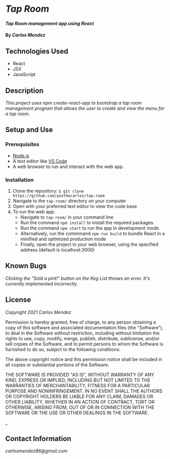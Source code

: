 # _Tap Room_

#### _Tap Room management app using React_

#### By _**Carlos Mendez**_

## Technologies Used

* React
* JSX
* JavaScript


## Description

_This project uses npm create-react-app to bootstrap a tap room management program that allows the user to create and view the menu for a tap room._


## Setup and Use

### Prerequisites
* [Node.js](https://nodejs.org/en/download/)
* A text editor like [VS Code](https://code.visualstudio.com/)
* A web browser to run and interact with the web app.

### Installation
1. Clone the repository: `$ git clone https://github.com/yesthecarlos/tap-room`
2. Navigate to the `tap-room/` directory on your computer
3. Open with your preferred text editor to view the code base
4. To run the web app:
    * Navigate to `tap-room/` in your command line
    * Run the command `npm install` to install the required packages.
    * Run the command `npm start` to run the app in development mode.
    * Alternatively, run the commmand `npm run build` to bundle React in a minified and optimized production mode
    * Finally, open the project in your web browser, using the specified address (default is localhost:3000)


## Known Bugs

_Clicking the "Sold a pint!" button on the Keg List throws an error. It's currently implemented incorrectly._


## License

_Copyright 2021 Carlos Mendez_

Permission is hereby granted, free of charge, to any person obtaining a copy of this software and associated documentation files (the "Software"), to deal in the Software without restriction, including without limitation the rights to use, copy, modify, merge, publish, distribute, sublicense, and/or sell copies of the Software, and to permit persons to whom the Software is furnished to do so, subject to the following conditions:

The above copyright notice and this permission notice shall be included in all copies or substantial portions of the Software.

THE SOFTWARE IS PROVIDED "AS IS", WITHOUT WARRANTY OF ANY KIND, EXPRESS OR IMPLIED, INCLUDING BUT NOT LIMITED TO THE WARRANTIES OF MERCHANTABILITY, FITNESS FOR A PARTICULAR PURPOSE AND NONINFRINGEMENT. IN NO EVENT SHALL THE AUTHORS OR COPYRIGHT HOLDERS BE LIABLE FOR ANY CLAIM, DAMAGES OR OTHER LIABILITY, WHETHER IN AN ACTION OF CONTRACT, TORT OR OTHERWISE, ARISING FROM, OUT OF OR IN CONNECTION WITH THE SOFTWARE OR THE USE OR OTHER DEALINGS IN THE SOFTWARE.

_

## Contact Information

_carlosmendez86@gmail.com_